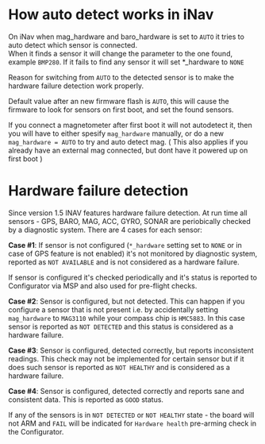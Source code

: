 # How auto detect works in iNav

On iNav when mag_hardware and baro_hardware is set to `AUTO` it tries to auto detect which sensor is connected.  
When it finds a sensor it will change the parameter to the one found, example `BMP280`. If it fails to find any sensor it will set *_hardware to `NONE`

Reason for switching from `AUTO` to the detected sensor is to make the hardware failure detection work properly.

Default value after an new firmware flash is `AUTO`, this will cause the firmware to look for sensors on first boot, and set the found sensors.

If you connect a magnetometer after first boot it will not autodetect it, then you will have to either spesify `mag_hardware` manually, or do a new `mag_hardware = AUTO` to try and auto detect mag. ( This also applies if you already have an external mag connected, but dont have it powered up on first boot )

# Hardware failure detection

Since version 1.5 INAV features hardware failure detection. At run time all sensors - GPS, BARO, MAG, ACC, GYRO, SONAR are periobically checked by a diagnostic system. There are 4 cases for each sensor:

**Case #1**: If sensor is not configured (`*_hardware` setting set to `NONE` or in case of GPS feature is not enabled) it's not monitored by diagnostic system, reported as `NOT AVAILABLE` and is not considered as a hardware failure.

If sensor is configured it's checked periodically and it's status is reported to Configurator via MSP and also used for pre-flight checks.

**Case #2**: Sensor is configured, but not detected. This can happen if you configure a sensor that is not present i.e. by accidentally setting `mag_hardware` to `MAG3110` while your compass chip is `HMC5883`. In this case sensor is reported as `NOT DETECTED` and this status is considered as a hardware failure.

**Case #3**: Sensor is configured, detected correctly, but reports inconsistent readings. This check may not be implemented for certain sensor but if it does such sensor is reported as `NOT HEALTHY` and is considered as a hardware failure.

**Case #4**: Sensor is configured, detected correctly and reports sane and consistent data. This is reported as `GOOD` status.

If any of the sensors is in `NOT DETECTED` or `NOT HEALTHY` state - the board will not ARM and `FAIL` will be indicated for `Hardware health` pre-arming check in the Configurator.